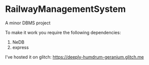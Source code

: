 # RailwayManagementSystem
A minor DBMS project

To make it work you require the following dependencies:
1) NeDB
2) express


I've hosted it on glitch:
https://deeply-humdrum-geranium.glitch.me

